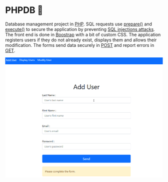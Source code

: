 # PHPDB :elephant:

Database management project in [PHP](https://www.php.net/). SQL requests use [prepare()](https://www.php.net/manual/en/pdo.prepare.php) and [execute()](https://www.php.net/manual/en/pdostatement.execute.php) to secure the application by preventing [SQL injections attacks](https://developer.mozilla.org/en-US/docs/Glossary/SQL_Injection). The front end is done in [Boostrap](https://getbootstrap.com/) with a bit of custom CSS. The application registers users if they do not already exist, displays them and allows their modification. The forms send data securely in [POST](https://developer.mozilla.org/en-US/docs/Web/HTTP/Methods/POST) and report errors in [GET](https://developer.mozilla.org/en-US/docs/Web/HTTP/Methods/GET).

![Demo gif](PHPDB.gif)